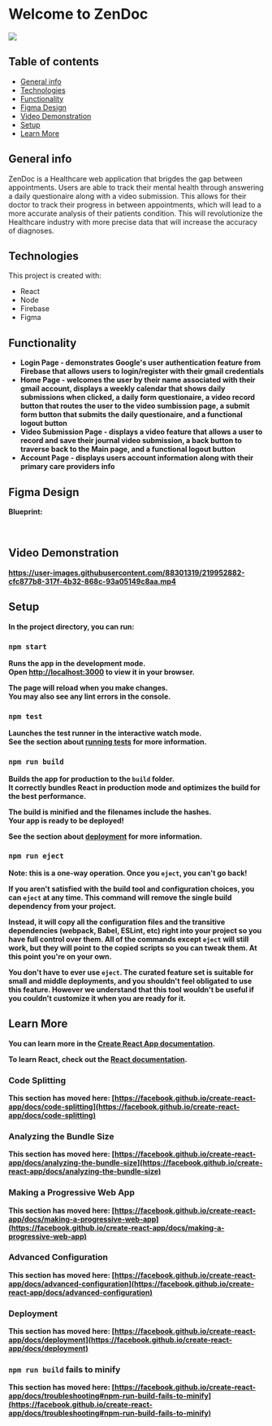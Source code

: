 # Welcome to ZenDoc
<img src="https://github.com/JohanDelao/hackNYU/blob/main/hack-nyu/public/images/zenDocLogo.PNG" />

## Table of contents
* [General info](#general-info)
* [Technologies](#technologies)
* [Functionality](#functionality)
* [Figma Design](#figma-design)
* [Video Demonstration](#video-demonstration)
* [Setup](#setup)
* [Learn More](#learn-more)




## General info
ZenDoc is a Healthcare web application that brigdes the gap between appointments. Users are able to track their mental health through answering a daily questionaire along with a video submission. This allows for their doctor to track their progress in between appointments, which will lead to a more accurate analysis of their patients condition. This will revolutionize the Healthcare industry with more precise data that will increase the accuracy of diagnoses.

## Technologies
This project is created with:
* React
* Node
* Firebase
* Figma 

## Functionality
<b />

* Login Page - demonstrates Google's user authentication feature from Firebase that allows users to login/register with their gmail credentials
* Home Page - welcomes the user by their name associated with their gmail account, displays a weekly calendar that shows daily submissions when clicked, a daily form questionaire, a video record button that routes the user to the video sumbission page, a submit form button that submits the daily questionaire, and a functional logout button
* Video Submission Page - displays a video feature that allows a user to record and save their journal video submission, a back button to traverse back to the Main page, and a functional logout button
* Account Page - displays users account information along with their primary care providers info

## Figma Design
Blueprint:
<div>
  <img src="" />
  <img src="" />
  <img src="" />
  <img src="" />
</div>

## Video Demonstration
https://user-images.githubusercontent.com/88301319/219952882-cfc877b8-317f-4b32-868c-93a05149c8aa.mp4


## Setup

In the project directory, you can run:

### `npm start`

Runs the app in the development mode.\
Open [http://localhost:3000](http://localhost:3000) to view it in your browser.

The page will reload when you make changes.\
You may also see any lint errors in the console.

### `npm test`

Launches the test runner in the interactive watch mode.\
See the section about [running tests](https://facebook.github.io/create-react-app/docs/running-tests) for more information.

### `npm run build`

Builds the app for production to the `build` folder.\
It correctly bundles React in production mode and optimizes the build for the best performance.

The build is minified and the filenames include the hashes.\
Your app is ready to be deployed!

See the section about [deployment](https://facebook.github.io/create-react-app/docs/deployment) for more information.

### `npm run eject`

**Note: this is a one-way operation. Once you `eject`, you can't go back!**

If you aren't satisfied with the build tool and configuration choices, you can `eject` at any time. This command will remove the single build dependency from your project.

Instead, it will copy all the configuration files and the transitive dependencies (webpack, Babel, ESLint, etc) right into your project so you have full control over them. All of the commands except `eject` will still work, but they will point to the copied scripts so you can tweak them. At this point you're on your own.

You don't have to ever use `eject`. The curated feature set is suitable for small and middle deployments, and you shouldn't feel obligated to use this feature. However we understand that this tool wouldn't be useful if you couldn't customize it when you are ready for it.

## Learn More

You can learn more in the [Create React App documentation](https://facebook.github.io/create-react-app/docs/getting-started).

To learn React, check out the [React documentation](https://reactjs.org/).

### Code Splitting

This section has moved here: [https://facebook.github.io/create-react-app/docs/code-splitting](https://facebook.github.io/create-react-app/docs/code-splitting)

### Analyzing the Bundle Size

This section has moved here: [https://facebook.github.io/create-react-app/docs/analyzing-the-bundle-size](https://facebook.github.io/create-react-app/docs/analyzing-the-bundle-size)

### Making a Progressive Web App

This section has moved here: [https://facebook.github.io/create-react-app/docs/making-a-progressive-web-app](https://facebook.github.io/create-react-app/docs/making-a-progressive-web-app)

### Advanced Configuration

This section has moved here: [https://facebook.github.io/create-react-app/docs/advanced-configuration](https://facebook.github.io/create-react-app/docs/advanced-configuration)

### Deployment

This section has moved here: [https://facebook.github.io/create-react-app/docs/deployment](https://facebook.github.io/create-react-app/docs/deployment)

### `npm run build` fails to minify

This section has moved here: [https://facebook.github.io/create-react-app/docs/troubleshooting#npm-run-build-fails-to-minify](https://facebook.github.io/create-react-app/docs/troubleshooting#npm-run-build-fails-to-minify)
